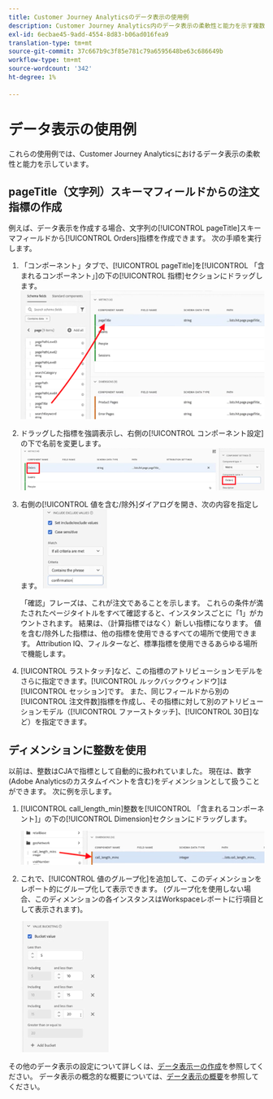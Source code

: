 ```yaml
---
title: Customer Journey Analyticsのデータ表示の使用例
description: Customer Journey Analytics内のデータ表示の柔軟性と能力を示す複数の使用例
exl-id: 6ecbae45-9add-4554-8d83-b06ad016fea9
translation-type: tm+mt
source-git-commit: 37c667b9c3f85e781c79a6595648be63c686649b
workflow-type: tm+mt
source-wordcount: '342'
ht-degree: 1%

---
```


# データ表示の使用例

これらの使用例では、Customer Journey Analyticsにおけるデータ表示の柔軟性と能力を示しています。

## pageTitle（文字列）スキーマフィールドからの注文指標の作成

例えば、データ表示を作成する場合、文字列の[!UICONTROL pageTitle]スキーマフィールドから[!UICONTROL Orders]指標を作成できます。 次の手順を実行します。

1. 「コンポーネント」タブで、[!UICONTROL pageTitle]を[!UICONTROL 「含まれるコンポーネント」]の下の[!UICONTROL 指標]セクションにドラッグします。
   ![](assets/use-case1a.png)
1. ドラッグした指標を強調表示し、右側の[!UICONTROL コンポーネント設定]の下で名前を変更します。
   ![](assets/orders.png)
1. 右側の[!UICONTROL 値を含む/除外]ダイアログを開き、次の内容を指定します。
   ![](assets/orders2.png)

   「確認」フレーズは、これが注文であることを示します。 これらの条件が満たされたページタイトルをすべて確認すると、インスタンスごとに「1」がカウントされます。 結果は、（計算指標ではなく）新しい指標になります。 値を含む/除外した指標は、他の指標を使用できるすべての場所で使用できます。 Attribution IQ、フィルターなど、標準指標を使用できるあらゆる場所で機能します。
1. [!UICONTROL ラストタッチ]など、この指標のアトリビューションモデルをさらに指定できます。[!UICONTROL ルックバックウィンドウ]は[!UICONTROL セッション]です。
また、同じフィールドから別の[!UICONTROL 注文件数]指標を作成し、その指標に対して別のアトリビューションモデル（[!UICONTROL ファーストタッチ]、[!UICONTROL 30日]など）を指定できます。

## ディメンションに整数を使用

以前は、整数はCJAで指標として自動的に扱われていました。 現在は、数字(Adobe Analyticsのカスタムイベントを含む)をディメンションとして扱うことができます。 次に例を示します。

1. [!UICONTROL call_length_min]整数を[!UICONTROL 「含まれるコンポーネント]」の下の[!UICONTROL Dimension]セクションにドラッグします。

   ![](assets/integers.png)

1. これで、[!UICONTROL 値のグループ化]を追加して、このディメンションをレポート的にグループ化して表示できます。 (グループ化を使用しない場合、このディメンションの各インスタンスはWorkspaceレポートに行項目として表示されます)。

   ![](assets/bucketing.png)

その他のデータ表示の設定について詳しくは、[データ表示ーの作成](/help/data-views/create-dataview.md)を参照してください。
データ表示の概念的な概要については、[データ表示の概要](/help/data-views/data-views.md)を参照してください。
